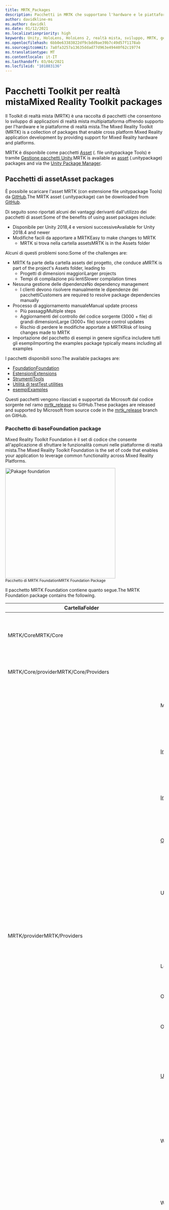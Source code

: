 ```yaml
---
title: MRTK_Packages
description: Pacchetti in MRTK che supportano l'hardware e le piattaforme a realtà mista.
author: davidkline-ms
ms.author: davidkl
ms.date: 01/12/2021
ms.localizationpriority: high
keywords: Unity, HoloLens, HoloLens 2, realtà mista, sviluppo, MRTK, gestione pacchetti Unity,
ms.openlocfilehash: 6bb0e63383822df9cbdd9ae39b7c49d57f1178ab
ms.sourcegitcommit: 7a8fa3257a13635ddad77d963e49440f62c19774
ms.translationtype: MT
ms.contentlocale: it-IT
ms.lasthandoff: 03/04/2021
ms.locfileid: "101883136"
---
```

# <a name="mixed-reality-toolkit-packages"></a><span data-ttu-id="58b2a-104">Pacchetti Toolkit per realtà mista</span><span class="sxs-lookup"><span data-stu-id="58b2a-104">Mixed Reality Toolkit packages</span></span>

<span data-ttu-id="58b2a-105">Il Toolkit di realtà mista (MRTK) è una raccolta di pacchetti che consentono lo sviluppo di applicazioni di realtà mista multipiattaforma offrendo supporto per l'hardware e le piattaforme di realtà mista.</span><span class="sxs-lookup"><span data-stu-id="58b2a-105">The Mixed Reality Toolkit (MRTK) is a collection of packages that enable cross platform Mixed Reality application development by providing support for Mixed Reality hardware and platforms.</span></span>

<span data-ttu-id="58b2a-106">MRTK è disponibile come pacchetti [Asset](#asset-packages) (. file unitypackage Tools) e tramite [Gestione pacchetti Unity](#unity-package-manager).</span><span class="sxs-lookup"><span data-stu-id="58b2a-106">MRTK is available as [asset](#asset-packages) (.unitypackage) packages and via the [Unity Package Manager](#unity-package-manager).</span></span>

## <a name="asset-packages"></a><span data-ttu-id="58b2a-107">Pacchetti di asset</span><span class="sxs-lookup"><span data-stu-id="58b2a-107">Asset packages</span></span>

<span data-ttu-id="58b2a-108">È possibile scaricare l'asset MRTK (con estensione file unitypackage Tools) da [GitHub](https://github.com/microsoft/MixedRealityToolkit-Unity/releases).</span><span class="sxs-lookup"><span data-stu-id="58b2a-108">The MRTK asset (.unitypackage) can be downloaded from [GitHub](https://github.com/microsoft/MixedRealityToolkit-Unity/releases).</span></span>

<span data-ttu-id="58b2a-109">Di seguito sono riportati alcuni dei vantaggi derivanti dall'utilizzo dei pacchetti di asset:</span><span class="sxs-lookup"><span data-stu-id="58b2a-109">Some of the benefits of using asset packages include:</span></span>

- <span data-ttu-id="58b2a-110">Disponibile per Unity 2018,4 e versioni successive</span><span class="sxs-lookup"><span data-stu-id="58b2a-110">Available for Unity 2018.4 and newer</span></span>
- <span data-ttu-id="58b2a-111">Modifiche facili da apportare a MRTK</span><span class="sxs-lookup"><span data-stu-id="58b2a-111">Easy to make changes to MRTK</span></span>
  - <span data-ttu-id="58b2a-112">MRTK si trova nella cartella assets</span><span class="sxs-lookup"><span data-stu-id="58b2a-112">MRTK is in the Assets folder</span></span>

<span data-ttu-id="58b2a-113">Alcuni di questi problemi sono:</span><span class="sxs-lookup"><span data-stu-id="58b2a-113">Some of the challenges are:</span></span>

- <span data-ttu-id="58b2a-114">MRTK fa parte della cartella assets del progetto, che conduce a</span><span class="sxs-lookup"><span data-stu-id="58b2a-114">MRTK is part of the project's Assets folder, leading to</span></span>
  - <span data-ttu-id="58b2a-115">Progetti di dimensioni maggiori</span><span class="sxs-lookup"><span data-stu-id="58b2a-115">Larger projects</span></span>
  - <span data-ttu-id="58b2a-116">Tempi di compilazione più lenti</span><span class="sxs-lookup"><span data-stu-id="58b2a-116">Slower compilation times</span></span>
- <span data-ttu-id="58b2a-117">Nessuna gestione delle dipendenze</span><span class="sxs-lookup"><span data-stu-id="58b2a-117">No dependency management</span></span>
  - <span data-ttu-id="58b2a-118">I clienti devono risolvere manualmente le dipendenze dei pacchetti</span><span class="sxs-lookup"><span data-stu-id="58b2a-118">Customers are required to resolve package dependencies manually</span></span>
- <span data-ttu-id="58b2a-119">Processo di aggiornamento manuale</span><span class="sxs-lookup"><span data-stu-id="58b2a-119">Manual update process</span></span>
  - <span data-ttu-id="58b2a-120">Più passaggi</span><span class="sxs-lookup"><span data-stu-id="58b2a-120">Multiple steps</span></span>
  - <span data-ttu-id="58b2a-121">Aggiornamenti del controllo del codice sorgente (3000 + file) di grandi dimensioni</span><span class="sxs-lookup"><span data-stu-id="58b2a-121">Large (3000+ file) source control updates</span></span>
  - <span data-ttu-id="58b2a-122">Rischio di perdere le modifiche apportate a MRTK</span><span class="sxs-lookup"><span data-stu-id="58b2a-122">Risk of losing changes made to MRTK</span></span>
- <span data-ttu-id="58b2a-123">Importazione del pacchetto di esempi in genere significa includere tutti gli esempi</span><span class="sxs-lookup"><span data-stu-id="58b2a-123">Importing the examples package typically means including all examples</span></span>

<span data-ttu-id="58b2a-124">I pacchetti disponibili sono:</span><span class="sxs-lookup"><span data-stu-id="58b2a-124">The available packages are:</span></span>

- [<span data-ttu-id="58b2a-125">Foundation</span><span class="sxs-lookup"><span data-stu-id="58b2a-125">Foundation</span></span>](#foundation-package)
- [<span data-ttu-id="58b2a-126">Estensioni</span><span class="sxs-lookup"><span data-stu-id="58b2a-126">Extensions</span></span>](#extensions-package)
- [<span data-ttu-id="58b2a-127">Strumenti</span><span class="sxs-lookup"><span data-stu-id="58b2a-127">Tools</span></span>](#tools-package)
- [<span data-ttu-id="58b2a-128">Utilità di test</span><span class="sxs-lookup"><span data-stu-id="58b2a-128">Test utilities</span></span>](#test-utilities-package)
- [<span data-ttu-id="58b2a-129">esempi</span><span class="sxs-lookup"><span data-stu-id="58b2a-129">Examples</span></span>](#examples-package)

<span data-ttu-id="58b2a-130">Questi pacchetti vengono rilasciati e supportati da Microsoft dal codice sorgente nel ramo [mrtk_release](https://github.com/Microsoft/MixedRealityToolkit-Unity/tree/mrtk_release) su GitHub.</span><span class="sxs-lookup"><span data-stu-id="58b2a-130">These packages are released and supported by Microsoft from source code in the [mrtk_release](https://github.com/Microsoft/MixedRealityToolkit-Unity/tree/mrtk_release) branch on GitHub.</span></span>

### <a name="foundation-package"></a><span data-ttu-id="58b2a-131">Pacchetto di base</span><span class="sxs-lookup"><span data-stu-id="58b2a-131">Foundation package</span></span>

<span data-ttu-id="58b2a-132">Mixed Reality Toolkit Foundation è il set di codice che consente all'applicazione di sfruttare le funzionalità comuni nelle piattaforme di realtà mista.</span><span class="sxs-lookup"><span data-stu-id="58b2a-132">The Mixed Reality Toolkit Foundation is the set of code that enables your application to leverage common functionality across Mixed Reality Platforms.</span></span>

<img src="../features/images/input/MRTK_Package_Foundation.png" width="350px" alt="Pakage foundation" style="display:block;">  
<span data-ttu-id="58b2a-133"><sup>Pacchetto di MRTK Foundation</sup></span><span class="sxs-lookup"><span data-stu-id="58b2a-133"><sup>MRTK Foundation Package</sup></span></span>

<span data-ttu-id="58b2a-134">Il pacchetto MRTK Foundation contiene quanto segue.</span><span class="sxs-lookup"><span data-stu-id="58b2a-134">The MRTK Foundation package contains the following.</span></span>

| <span data-ttu-id="58b2a-135">Cartella</span><span class="sxs-lookup"><span data-stu-id="58b2a-135">Folder</span></span> | <span data-ttu-id="58b2a-136">Componente</span><span class="sxs-lookup"><span data-stu-id="58b2a-136">Component</span></span> | <span data-ttu-id="58b2a-137">Descrizione</span><span class="sxs-lookup"><span data-stu-id="58b2a-137">Description</span></span> |
| --- | --- | --- |
| <span data-ttu-id="58b2a-138">MRTK/Core</span><span class="sxs-lookup"><span data-stu-id="58b2a-138">MRTK/Core</span></span> | | <span data-ttu-id="58b2a-139">Interfacce e definizioni di tipi, classi base e shader standard.</span><span class="sxs-lookup"><span data-stu-id="58b2a-139">Interface and type definitions, base classes, standard shader.</span></span> |
| <span data-ttu-id="58b2a-140">MRTK/Core/provider</span><span class="sxs-lookup"><span data-stu-id="58b2a-140">MRTK/Core/Providers</span></span> | | <span data-ttu-id="58b2a-141">Provider di dati indipendenti dalla piattaforma</span><span class="sxs-lookup"><span data-stu-id="58b2a-141">Platform agnostic data providers</span></span> |
| | <span data-ttu-id="58b2a-142">Mani</span><span class="sxs-lookup"><span data-stu-id="58b2a-142">Hands</span></span> | <span data-ttu-id="58b2a-143">Supporto della classe di base e servizi per il rilevamento manuale.</span><span class="sxs-lookup"><span data-stu-id="58b2a-143">Base class support and services for hand tracking.</span></span> |
| | [<span data-ttu-id="58b2a-144">InputAnimation</span><span class="sxs-lookup"><span data-stu-id="58b2a-144">InputAnimation</span></span>](../features/input-simulation/input-animation-recording.md) | <span data-ttu-id="58b2a-145">Supporto per la registrazione dei dati di rilevamento della mano e del movimento Head.</span><span class="sxs-lookup"><span data-stu-id="58b2a-145">Support for recording head movement and hand tracking data.</span></span> |
| | [<span data-ttu-id="58b2a-146">InputSimulation</span><span class="sxs-lookup"><span data-stu-id="58b2a-146">InputSimulation</span></span>](../features/input-simulation/input-simulation-service.md) | <span data-ttu-id="58b2a-147">Supporto per la simulazione in-editor di input mano e occhio.</span><span class="sxs-lookup"><span data-stu-id="58b2a-147">Support for in-editor simulation of hand and eye input.</span></span> |
| | [<span data-ttu-id="58b2a-148">ObjectMeshObserver</span><span class="sxs-lookup"><span data-stu-id="58b2a-148">ObjectMeshObserver</span></span>](../features/spatial-awareness/spatial-object-mesh-observer.md) | <span data-ttu-id="58b2a-149">Osservatore di consapevolezza spaziale che usa un modello 3D come dati.</span><span class="sxs-lookup"><span data-stu-id="58b2a-149">Spatial awareness observer using a 3D model as the data.</span></span> |
| | <span data-ttu-id="58b2a-150">UnityInput</span><span class="sxs-lookup"><span data-stu-id="58b2a-150">UnityInput</span></span> | <span data-ttu-id="58b2a-151">Dispositivi di input comuni (joystick, mouse e così via) implementati tramite l'API di input di Unity.</span><span class="sxs-lookup"><span data-stu-id="58b2a-151">Common input devices (joystick, mouse, etc.) implemented via Unity's input API.</span></span> |
| <span data-ttu-id="58b2a-152">MRTK/provider</span><span class="sxs-lookup"><span data-stu-id="58b2a-152">MRTK/Providers</span></span> | | <span data-ttu-id="58b2a-153">Provider di dati specifici della piattaforma</span><span class="sxs-lookup"><span data-stu-id="58b2a-153">Platform specific data providers</span></span> |
| | <span data-ttu-id="58b2a-154">LeapMotion</span><span class="sxs-lookup"><span data-stu-id="58b2a-154">LeapMotion</span></span> | <span data-ttu-id="58b2a-155">Supporto per UltraLeap Leap Motion controller.</span><span class="sxs-lookup"><span data-stu-id="58b2a-155">Support for the UltraLeap Leap Motion controller.</span></span> |
| | <span data-ttu-id="58b2a-156">OpenVR</span><span class="sxs-lookup"><span data-stu-id="58b2a-156">OpenVR</span></span> | <span data-ttu-id="58b2a-157">Supporto per i dispositivi OpenVR.</span><span class="sxs-lookup"><span data-stu-id="58b2a-157">Support for OpenVR devices.</span></span> |
| | <span data-ttu-id="58b2a-158">Oculus</span><span class="sxs-lookup"><span data-stu-id="58b2a-158">Oculus</span></span> | <span data-ttu-id="58b2a-159">Supporto per dispositivi Oculus, ad esempio la ricerca.</span><span class="sxs-lookup"><span data-stu-id="58b2a-159">Support for Oculus devices, such as the Quest.</span></span> |
| | [<span data-ttu-id="58b2a-160">Unity</span><span class="sxs-lookup"><span data-stu-id="58b2a-160">UnityAR</span></span>](../features/camera-system/unity-ar-camera-settings.md) | <span data-ttu-id="58b2a-161">Sperimentale Provider di impostazioni della fotocamera che consente l'uso di MRTK con i dispositivi mobili AR.</span><span class="sxs-lookup"><span data-stu-id="58b2a-161">(Experimental) Camera settings provider enabling MRTK use with mobile AR devices.</span></span> |
| | <span data-ttu-id="58b2a-162">WindowsMixedReality</span><span class="sxs-lookup"><span data-stu-id="58b2a-162">WindowsMixedReality</span></span> | <span data-ttu-id="58b2a-163">Supporto per i dispositivi di realtà mista di Windows, tra cui Microsoft HoloLens e gli auricolari immersivi.</span><span class="sxs-lookup"><span data-stu-id="58b2a-163">Support for Windows Mixed Reality devices, including Microsoft HoloLens and immersive headsets.</span></span> |
| | <span data-ttu-id="58b2a-164">Windows</span><span class="sxs-lookup"><span data-stu-id="58b2a-164">Windows</span></span> | <span data-ttu-id="58b2a-165">Supporto per le API specifiche di Microsoft Windows, ad esempio la voce e la dettatura.</span><span class="sxs-lookup"><span data-stu-id="58b2a-165">Support for Microsoft Windows specific APIs, for example speech and dictation.</span></span> |
| | <span data-ttu-id="58b2a-166">SDK XR</span><span class="sxs-lookup"><span data-stu-id="58b2a-166">XR SDK</span></span> | <span data-ttu-id="58b2a-167">Sperimentale Supporto per [il nuovo Framework XR di Unity](https://blogs.unity3d.com/2020/01/24/unity-xr-platform-updates/) in unity 2019,3 e versioni successive.</span><span class="sxs-lookup"><span data-stu-id="58b2a-167">(Experimental) Support for [Unity's new XR framework](https://blogs.unity3d.com/2020/01/24/unity-xr-platform-updates/) in Unity 2019.3 and newer.</span></span> |
| <span data-ttu-id="58b2a-168">MRTK/SDK</span><span class="sxs-lookup"><span data-stu-id="58b2a-168">MRTK/SDK</span></span> | | |
| | <span data-ttu-id="58b2a-169">Sperimentale</span><span class="sxs-lookup"><span data-stu-id="58b2a-169">Experimental</span></span> | <span data-ttu-id="58b2a-170">Funzionalità sperimentali, tra cui shader, controlli dell'interfaccia utente e singoli gestori di sistema.</span><span class="sxs-lookup"><span data-stu-id="58b2a-170">Experimental features, including shaders, user interface controls and individual system managers.</span></span> |
| | <span data-ttu-id="58b2a-171">Funzionalità</span><span class="sxs-lookup"><span data-stu-id="58b2a-171">Features</span></span> | <span data-ttu-id="58b2a-172">Funzionalità basata sul pacchetto di base.</span><span class="sxs-lookup"><span data-stu-id="58b2a-172">Functionality that builds upon the Foundation package.</span></span> |
| | <span data-ttu-id="58b2a-173">Profiles</span><span class="sxs-lookup"><span data-stu-id="58b2a-173">Profiles</span></span> | <span data-ttu-id="58b2a-174">Profili predefiniti per i sistemi e i servizi Microsoft Mixed Reality Toolkit.</span><span class="sxs-lookup"><span data-stu-id="58b2a-174">Default profiles for the Microsoft Mixed Reality Toolkit systems and services.</span></span> |
| | <span data-ttu-id="58b2a-175">StandardAssets</span><span class="sxs-lookup"><span data-stu-id="58b2a-175">StandardAssets</span></span> | <span data-ttu-id="58b2a-176">Asset comuni; modelli, trame, materiali e così via</span><span class="sxs-lookup"><span data-stu-id="58b2a-176">Common assets; models, textures, materials, etc.</span></span> |
| <span data-ttu-id="58b2a-177">MRTK/SceneSystemResources</span><span class="sxs-lookup"><span data-stu-id="58b2a-177">MRTK/SceneSystemResources</span></span> | | <span data-ttu-id="58b2a-178">Asset e risorse usati dal sistema di scena</span><span class="sxs-lookup"><span data-stu-id="58b2a-178">Assets and resources used by the Scene System</span></span> |
| <span data-ttu-id="58b2a-179">MRTK/servizi</span><span class="sxs-lookup"><span data-stu-id="58b2a-179">MRTK/Services</span></span> | | |
| | [<span data-ttu-id="58b2a-180">BoundarySystem</span><span class="sxs-lookup"><span data-stu-id="58b2a-180">BoundarySystem</span></span>](../features/boundary/boundary-system-getting-started.md) | <span data-ttu-id="58b2a-181">Sistema che implementa il supporto per i confini VR.</span><span class="sxs-lookup"><span data-stu-id="58b2a-181">System implementing VR boundary support.</span></span> |
| | [<span data-ttu-id="58b2a-182">CameraSystem</span><span class="sxs-lookup"><span data-stu-id="58b2a-182">CameraSystem</span></span>](../features/camera-system/camera-system-overview.md) | <span data-ttu-id="58b2a-183">Sistema che implementa la configurazione della fotocamera e la gestione.</span><span class="sxs-lookup"><span data-stu-id="58b2a-183">System implementing camera configuration and management.</span></span> |
| | [<span data-ttu-id="58b2a-184">DiagnosticsSystem</span><span class="sxs-lookup"><span data-stu-id="58b2a-184">DiagnosticsSystem</span></span>](../features/diagnostics/diagnostics-system-getting-started.md) | <span data-ttu-id="58b2a-185">Implementazione del sistema in Application Diagnostics, ad esempio un Profiler Visual.</span><span class="sxs-lookup"><span data-stu-id="58b2a-185">System implementing in application diagnostics, for example a visual profiler.</span></span> |
| | [<span data-ttu-id="58b2a-186">InputSystem</span><span class="sxs-lookup"><span data-stu-id="58b2a-186">InputSystem</span></span>](../features/input/overview.md) | <span data-ttu-id="58b2a-187">Sistema che fornisce supporto per l'accesso e la gestione dell'input dell'utente.</span><span class="sxs-lookup"><span data-stu-id="58b2a-187">System providing support for accessing and handling user input.</span></span> |
| | [<span data-ttu-id="58b2a-188">SceneSystem</span><span class="sxs-lookup"><span data-stu-id="58b2a-188">SceneSystem</span></span>](../features/scene-system/scene-system-getting-started.md) | <span data-ttu-id="58b2a-189">Sistema che fornisce supporto per le applicazioni multiscena.</span><span class="sxs-lookup"><span data-stu-id="58b2a-189">System providing multi-scene application support.</span></span> |
| | [<span data-ttu-id="58b2a-190">SpatialAwarenessSystem</span><span class="sxs-lookup"><span data-stu-id="58b2a-190">SpatialAwarenessSystem</span></span>](../features/spatial-awareness/spatial-awareness-getting-started.md) | <span data-ttu-id="58b2a-191">Sistema che fornisce supporto per la consapevolezza dell'ambiente dell'utente.</span><span class="sxs-lookup"><span data-stu-id="58b2a-191">System providing support for awareness of the user's environment.</span></span> |
| | [<span data-ttu-id="58b2a-192">TeleportSystem</span><span class="sxs-lookup"><span data-stu-id="58b2a-192">TeleportSystem</span></span>](../features/teleport-system/teleport-system.md) | <span data-ttu-id="58b2a-193">Sistema che fornisce il supporto per il Teleporting (spostandosi sull'esperienza nei salti).</span><span class="sxs-lookup"><span data-stu-id="58b2a-193">System providing support for teleporting (moving about the experience in jumps).</span></span> |
| <span data-ttu-id="58b2a-194">MRTK/StandardAssets</span><span class="sxs-lookup"><span data-stu-id="58b2a-194">MRTK/StandardAssets</span></span> | | <span data-ttu-id="58b2a-195">Shader standard MRTK, materiali di base e altre risorse standard per esperienze di realtà miste</span><span class="sxs-lookup"><span data-stu-id="58b2a-195">MRTK Standard shader, basic materials and other standard assets for mixed reality experiences</span></span> |

### <a name="extensions-package"></a><span data-ttu-id="58b2a-196">Pacchetto di estensioni</span><span class="sxs-lookup"><span data-stu-id="58b2a-196">Extensions package</span></span>

<span data-ttu-id="58b2a-197">Il pacchetto facoltativo Microsoft. MixedRealityToolkit. Unity. Extensions include servizi aggiuntivi che estendono le funzionalità di Microsoft Mixed Reality Toolkit.</span><span class="sxs-lookup"><span data-stu-id="58b2a-197">The optional Microsoft.MixedRealityToolkit.Unity.Extensions package includes additional services that extend the functionality of the Microsoft Mixed Reality Toolkit.</span></span>

> [!NOTE]
> <span data-ttu-id="58b2a-198">Il pacchetto Extensions richiede Microsoft. MixedRealityToolkit. Unity. Foundation.</span><span class="sxs-lookup"><span data-stu-id="58b2a-198">The extensions package requires Microsoft.MixedRealityToolkit.Unity.Foundation.</span></span>

| <span data-ttu-id="58b2a-199">Cartella</span><span class="sxs-lookup"><span data-stu-id="58b2a-199">Folder</span></span> | <span data-ttu-id="58b2a-200">Componente</span><span class="sxs-lookup"><span data-stu-id="58b2a-200">Component</span></span> | <span data-ttu-id="58b2a-201">Descrizione</span><span class="sxs-lookup"><span data-stu-id="58b2a-201">Description</span></span> |
| --- | --- | --- |
| <span data-ttu-id="58b2a-202">MRTK/estensioni</span><span class="sxs-lookup"><span data-stu-id="58b2a-202">MRTK/Extensions</span></span> | |
| | [<span data-ttu-id="58b2a-203">HandPhysicsService</span><span class="sxs-lookup"><span data-stu-id="58b2a-203">HandPhysicsService</span></span>](../features/extensions/hand-physics-service.md) | <span data-ttu-id="58b2a-204">Servizio che aggiunge il supporto per la fisica a mani articolate.</span><span class="sxs-lookup"><span data-stu-id="58b2a-204">Service that adds physics support to articulated hands.</span></span> |
| | <span data-ttu-id="58b2a-205">LostTrackingService</span><span class="sxs-lookup"><span data-stu-id="58b2a-205">LostTrackingService</span></span> | <span data-ttu-id="58b2a-206">Servizio che semplifica la gestione delle perdite di rilevamento nei dispositivi Microsoft HoloLens.</span><span class="sxs-lookup"><span data-stu-id="58b2a-206">Service that simplifies handling of tracking loss on Microsoft HoloLens devices.</span></span> |
| | [<span data-ttu-id="58b2a-207">SceneTransitionService</span><span class="sxs-lookup"><span data-stu-id="58b2a-207">SceneTransitionService</span></span>](../features/extensions/scene-transition-service.md) | <span data-ttu-id="58b2a-208">Servizio che semplifica l'aggiunta di transizioni di scene uniformi.</span><span class="sxs-lookup"><span data-stu-id="58b2a-208">Service that simplifies adding smooth scene transitions.</span></span> |

### <a name="tools-package"></a><span data-ttu-id="58b2a-209">Pacchetto strumenti</span><span class="sxs-lookup"><span data-stu-id="58b2a-209">Tools package</span></span>

<span data-ttu-id="58b2a-210">Il pacchetto facoltativo Microsoft. MixedRealityToolkit. Unity. Tools include strumenti utili che migliorano l'esperienza di sviluppo di realtà mista usando Microsoft Mixed Reality Toolkit.</span><span class="sxs-lookup"><span data-stu-id="58b2a-210">The optional Microsoft.MixedRealityToolkit.Unity.Tools package includes helpful tools that enhance the mixed reality development experience using the Microsoft Mixed Reality Toolkit.</span></span>
<span data-ttu-id="58b2a-211">Questi strumenti si trovano nel menu **utilità di reality Toolkit > Utilities** nell'editor di Unity.</span><span class="sxs-lookup"><span data-stu-id="58b2a-211">These tools are located in the **Mixed Reality Toolkit > Utilities** menu in the Unity Editor.</span></span>

> [!NOTE]
> <span data-ttu-id="58b2a-212">Il pacchetto di strumenti richiede Microsoft. MixedRealityToolkit. Unity. Foundation.</span><span class="sxs-lookup"><span data-stu-id="58b2a-212">The tools package requires Microsoft.MixedRealityToolkit.Unity.Foundation.</span></span>

| <span data-ttu-id="58b2a-213">Cartella</span><span class="sxs-lookup"><span data-stu-id="58b2a-213">Folder</span></span> | <span data-ttu-id="58b2a-214">Componente</span><span class="sxs-lookup"><span data-stu-id="58b2a-214">Component</span></span> | <span data-ttu-id="58b2a-215">Descrizione</span><span class="sxs-lookup"><span data-stu-id="58b2a-215">Description</span></span> |
| --- | --- | --- |
| <span data-ttu-id="58b2a-216">MRTK/strumenti</span><span class="sxs-lookup"><span data-stu-id="58b2a-216">MRTK/Tools</span></span> | |
| | <span data-ttu-id="58b2a-217">BuildWindow</span><span class="sxs-lookup"><span data-stu-id="58b2a-217">BuildWindow</span></span> | <span data-ttu-id="58b2a-218">Strumento che consente di semplificare il processo di compilazione e distribuzione di applicazioni UWP.</span><span class="sxs-lookup"><span data-stu-id="58b2a-218">Tool that helps simplify the process of building and deploying UWP applications.</span></span> |
| | [<span data-ttu-id="58b2a-219">DependencyWindow</span><span class="sxs-lookup"><span data-stu-id="58b2a-219">DependencyWindow</span></span>](../features/tools/dependency-window.md) | <span data-ttu-id="58b2a-220">Strumento che consente di creare un grafico delle dipendenze di asset in un progetto.</span><span class="sxs-lookup"><span data-stu-id="58b2a-220">Tool that creates a dependency graph of assets in a project.</span></span> |
| | [<span data-ttu-id="58b2a-221">ExtensionServiceCreator</span><span class="sxs-lookup"><span data-stu-id="58b2a-221">ExtensionServiceCreator</span></span>](../features/tools/extension-service-creation-wizard.md) | <span data-ttu-id="58b2a-222">Procedura guidata per semplificare la creazione di servizi di estensione.</span><span class="sxs-lookup"><span data-stu-id="58b2a-222">Wizard to assist in creating extension services.</span></span> |
| | [<span data-ttu-id="58b2a-223">MigrationWindow</span><span class="sxs-lookup"><span data-stu-id="58b2a-223">MigrationWindow</span></span>](../features/tools/migration-window.md) | <span data-ttu-id="58b2a-224">Strumento che facilita l'aggiornamento del codice che usa componenti MRTK deprecati.</span><span class="sxs-lookup"><span data-stu-id="58b2a-224">Tool that assists in updating code that uses deprecated MRTK components.</span></span>  |
| | [<span data-ttu-id="58b2a-225">OptimizeWindow</span><span class="sxs-lookup"><span data-stu-id="58b2a-225">OptimizeWindow</span></span>](../features/tools/optimize-window.md) | <span data-ttu-id="58b2a-226">Utilità che consente di automatizzare la configurazione di un progetto di realtà mista per ottenere prestazioni ottimali in Unity.</span><span class="sxs-lookup"><span data-stu-id="58b2a-226">Utility to help automate configuring a mixed reality project for the best performance in Unity.</span></span> |
| | <span data-ttu-id="58b2a-227">ReserializeAssetsUtility</span><span class="sxs-lookup"><span data-stu-id="58b2a-227">ReserializeAssetsUtility</span></span> | <span data-ttu-id="58b2a-228">Fornisce supporto per la riserializzazione di file Unity specifici.</span><span class="sxs-lookup"><span data-stu-id="58b2a-228">Provides support for reserializing specific Unity files.</span></span> |
| | [<span data-ttu-id="58b2a-229">RuntimeTools/strumenti/ControllerMappingTool</span><span class="sxs-lookup"><span data-stu-id="58b2a-229">RuntimeTools/Tools/ControllerMappingTool</span></span>](../features/tools/controller-mapping-tool.md) | <span data-ttu-id="58b2a-230">Utilità che consente agli sviluppatori di determinare rapidamente i mapping di Unity per i controller hardware.</span><span class="sxs-lookup"><span data-stu-id="58b2a-230">Utility enabling developers to quickly determine Unity mappings for hardware controllers.</span></span> |
| | <span data-ttu-id="58b2a-231">ScreenshotUtility</span><span class="sxs-lookup"><span data-stu-id="58b2a-231">ScreenshotUtility</span></span> | <span data-ttu-id="58b2a-232">Abilita l'acquisizione delle immagini dell'applicazione nell'editor di Unity.</span><span class="sxs-lookup"><span data-stu-id="58b2a-232">Enables capturing application images in the Unity editor.</span></span> |
| | <span data-ttu-id="58b2a-233">TextureCombinerWindow</span><span class="sxs-lookup"><span data-stu-id="58b2a-233">TextureCombinerWindow</span></span> | <span data-ttu-id="58b2a-234">Utilità per combinare trame grafiche.</span><span class="sxs-lookup"><span data-stu-id="58b2a-234">Utility to combine graphics textures.</span></span> |
| | [<span data-ttu-id="58b2a-235">Casella degli strumenti</span><span class="sxs-lookup"><span data-stu-id="58b2a-235">Toolbox</span></span>](../features/ux-building-blocks/toolbox.md) | <span data-ttu-id="58b2a-236">Interfaccia utente che semplifica l'individuazione e l'utilizzo dei componenti UX MRTK.</span><span class="sxs-lookup"><span data-stu-id="58b2a-236">UI that makes it easy to discover and use MRTK UX components.</span></span> |

### <a name="test-utilities-package"></a><span data-ttu-id="58b2a-237">Pacchetto di utilità di test</span><span class="sxs-lookup"><span data-stu-id="58b2a-237">Test utilities package</span></span>

<span data-ttu-id="58b2a-238">Il pacchetto Microsoft. MixedRealityToolkit. TestUtilities facoltativo è una raccolta di script helper che consentono agli sviluppatori di [creare facilmente test in modalità di riproduzione](../contributing/unit-tests.md#play-mode-tests).</span><span class="sxs-lookup"><span data-stu-id="58b2a-238">The optional Microsoft.MixedRealityToolkit.TestUtilities package is a collection of helper scripts that enable developers to easily [create play mode tests](../contributing/unit-tests.md#play-mode-tests).</span></span> <span data-ttu-id="58b2a-239">Queste utilità sono particolarmente utili per gli sviluppatori che creano componenti MRTK.</span><span class="sxs-lookup"><span data-stu-id="58b2a-239">These utilities are especially useful for developers creating MRTK components.</span></span>

| <span data-ttu-id="58b2a-240">Cartella</span><span class="sxs-lookup"><span data-stu-id="58b2a-240">Folder</span></span> | <span data-ttu-id="58b2a-241">Componente</span><span class="sxs-lookup"><span data-stu-id="58b2a-241">Component</span></span> | <span data-ttu-id="58b2a-242">Descrizione</span><span class="sxs-lookup"><span data-stu-id="58b2a-242">Description</span></span> |
| --- | --- | --- |
| <span data-ttu-id="58b2a-243">MRTK/test</span><span class="sxs-lookup"><span data-stu-id="58b2a-243">MRTK/Tests</span></span> | |
| | <span data-ttu-id="58b2a-244">TestUtilities</span><span class="sxs-lookup"><span data-stu-id="58b2a-244">TestUtilities</span></span> | <span data-ttu-id="58b2a-245">Metodi per semplificare la creazione di test in modalità di riproduzione, incluse le utilità di simulazione manuale.</span><span class="sxs-lookup"><span data-stu-id="58b2a-245">Methods to simplify creation of play mode tests, including hand simulation utilities.</span></span> |

### <a name="examples-package"></a><span data-ttu-id="58b2a-246">Pacchetto di esempi</span><span class="sxs-lookup"><span data-stu-id="58b2a-246">Examples package</span></span>

<span data-ttu-id="58b2a-247">Il pacchetto degli esempi contiene demo, script di esempio e scene di esempio che esercitano le funzionalità del pacchetto di base.</span><span class="sxs-lookup"><span data-stu-id="58b2a-247">The examples package contains demos, sample scripts, and sample scenes that exercise functionality in the foundation package.</span></span> <span data-ttu-id="58b2a-248">Questo pacchetto contiene la [scena HandInteractionExample](../features/example-scenes/hand-interaction-examples.md) (illustrata di seguito) che contiene oggetti di esempio che rispondono a diversi tipi di input della mano (articolati e non articolati).</span><span class="sxs-lookup"><span data-stu-id="58b2a-248">This package contains the [HandInteractionExample scene](../features/example-scenes/hand-interaction-examples.md) (pictured below) which contains sample objects that respond to various types of hand input (articulated and non-articulated).</span></span>

![Scena HandInteractionExample](../features/images/MRTK_Examples.png)

<span data-ttu-id="58b2a-250">Questo pacchetto contiene anche le demo di rilevamento degli occhi, [documentate qui](../features/example-scenes/eye-tracking-examples-overview.md)</span><span class="sxs-lookup"><span data-stu-id="58b2a-250">This package also contains eye tracking demos, which are [documented here](../features/example-scenes/eye-tracking-examples-overview.md)</span></span>

<span data-ttu-id="58b2a-251">Più in generale, tutte le nuove funzionalità di MRTK devono contenere un esempio corrispondente nel pacchetto degli esempi, approssimativamente seguendo la stessa struttura di cartelle e la stessa posizione.</span><span class="sxs-lookup"><span data-stu-id="58b2a-251">More generally, any new feature in the MRTK should contain a corresponding example in the examples package, roughly following the same folder structure and location.</span></span>

> [!NOTE]
> <span data-ttu-id="58b2a-252">Il pacchetto degli esempi richiede Microsoft. MixedRealityToolkit. Unity. Foundation.</span><span class="sxs-lookup"><span data-stu-id="58b2a-252">The examples package requires Microsoft.MixedRealityToolkit.Unity.Foundation.</span></span>

| <span data-ttu-id="58b2a-253">Cartella</span><span class="sxs-lookup"><span data-stu-id="58b2a-253">Folder</span></span> | <span data-ttu-id="58b2a-254">Componente</span><span class="sxs-lookup"><span data-stu-id="58b2a-254">Component</span></span> | <span data-ttu-id="58b2a-255">Descrizione</span><span class="sxs-lookup"><span data-stu-id="58b2a-255">Description</span></span> |
| --- | --- | --- |
| <span data-ttu-id="58b2a-256">MRTK/esempi</span><span class="sxs-lookup"><span data-stu-id="58b2a-256">MRTK/Examples</span></span> | | |
| | <span data-ttu-id="58b2a-257">Demo</span><span class="sxs-lookup"><span data-stu-id="58b2a-257">Demos</span></span> | <span data-ttu-id="58b2a-258">Scene semplici che illustrano una o due funzionalità correlate.</span><span class="sxs-lookup"><span data-stu-id="58b2a-258">Simple scenes illustrating one or two related features.</span></span> |
| | <span data-ttu-id="58b2a-259">Sperimentale</span><span class="sxs-lookup"><span data-stu-id="58b2a-259">Experimental</span></span> | <span data-ttu-id="58b2a-260">Scene demo che illustrano le funzionalità sperimentali.</span><span class="sxs-lookup"><span data-stu-id="58b2a-260">Demo scenes illustrating experimental features.</span></span> |
| | <span data-ttu-id="58b2a-261">StandardAssets</span><span class="sxs-lookup"><span data-stu-id="58b2a-261">StandardAssets</span></span> | <span data-ttu-id="58b2a-262">Risorse comuni condivise da più scene demo.</span><span class="sxs-lookup"><span data-stu-id="58b2a-262">Common assets shared by multiple demo scenes.</span></span> |

## <a name="unity-package-manager"></a><span data-ttu-id="58b2a-263">Gestione pacchetti Unity</span><span class="sxs-lookup"><span data-stu-id="58b2a-263">Unity Package Manager</span></span>

<span data-ttu-id="58b2a-264">Per le esperienze create usando Unity 2019,4 e versioni successive, MRTK è disponibile tramite [Gestione pacchetti Unity](https://docs.unity3d.com/Manual/Packages.html).</span><span class="sxs-lookup"><span data-stu-id="58b2a-264">For experiences being created using Unity 2019.4 and newer, the MRTK is available via the [Unity Package Manager](https://docs.unity3d.com/Manual/Packages.html).</span></span>

<span data-ttu-id="58b2a-265">Di seguito sono riportati alcuni dei vantaggi derivanti dall'utilizzo dei pacchetti di asset:</span><span class="sxs-lookup"><span data-stu-id="58b2a-265">Some of the benefits of using asset packages include:</span></span>

- <span data-ttu-id="58b2a-266">Progetti più piccoli</span><span class="sxs-lookup"><span data-stu-id="58b2a-266">Smaller projects</span></span>
  - <span data-ttu-id="58b2a-267">Soluzioni di Visual Studio più pulite</span><span class="sxs-lookup"><span data-stu-id="58b2a-267">Cleaner Visual Studio solutions</span></span>
  - <span data-ttu-id="58b2a-268">Un numero inferiore di file da archiviare (MRTK è un riferimento semplice nel `Packages/manifest.json` file)</span><span class="sxs-lookup"><span data-stu-id="58b2a-268">Fewer files to check in (MRTK is a simple reference in the `Packages/manifest.json` file)</span></span>
- <span data-ttu-id="58b2a-269">Compilazione più veloce</span><span class="sxs-lookup"><span data-stu-id="58b2a-269">Faster compilation</span></span>
  - <span data-ttu-id="58b2a-270">Unity non è necessario ricompilare MRTK durante la compilazione</span><span class="sxs-lookup"><span data-stu-id="58b2a-270">Unity does not need to recompile MRTK during building</span></span>
- <span data-ttu-id="58b2a-271">Risoluzione delle dipendenze</span><span class="sxs-lookup"><span data-stu-id="58b2a-271">Dependency resolution</span></span>
  - <span data-ttu-id="58b2a-272">I pacchetti MRTK richiesti vengono installati automaticamente quando si specificano i pacchetti con dipendenze</span><span class="sxs-lookup"><span data-stu-id="58b2a-272">Required MRTK packages are automatically installed when specifying packages with dependencies</span></span>
- <span data-ttu-id="58b2a-273">Facile aggiornamento alle nuove versioni di MRTK</span><span class="sxs-lookup"><span data-stu-id="58b2a-273">Easy update to new MRTK versions</span></span>
  - <span data-ttu-id="58b2a-274">Modificare la versione nel `Packages/manifest.json` file</span><span class="sxs-lookup"><span data-stu-id="58b2a-274">Change the version in the `Packages/manifest.json` file</span></span>

<span data-ttu-id="58b2a-275">Alcuni di questi problemi sono:</span><span class="sxs-lookup"><span data-stu-id="58b2a-275">Some of the challenges are:</span></span>

- <span data-ttu-id="58b2a-276">MRTK non è modificabile</span><span class="sxs-lookup"><span data-stu-id="58b2a-276">MRTK is immutable</span></span>
  - <span data-ttu-id="58b2a-277">Non è possibile apportare modifiche senza che vengano rimosse durante la risoluzione del pacchetto</span><span class="sxs-lookup"><span data-stu-id="58b2a-277">Cannot make changes without them being removed during package resolution</span></span>
- <span data-ttu-id="58b2a-278">MRTK non supporta i pacchetti UPM con Unity 2018,4</span><span class="sxs-lookup"><span data-stu-id="58b2a-278">MRTK does not support UPM packages with Unity 2018.4</span></span>

### <a name="foundation-package"></a><span data-ttu-id="58b2a-279">Pacchetto di base</span><span class="sxs-lookup"><span data-stu-id="58b2a-279">Foundation package</span></span>

<span data-ttu-id="58b2a-280">Il pacchetto di base ( `com.microsoft.mixedreality.toolkit.foundation` ) costituisce la base del Toolkit di realtà mista.</span><span class="sxs-lookup"><span data-stu-id="58b2a-280">The foundation package (`com.microsoft.mixedreality.toolkit.foundation`) forms the basis of the Mixed Reality Toolkit.</span></span>

| <span data-ttu-id="58b2a-281">Cartella</span><span class="sxs-lookup"><span data-stu-id="58b2a-281">Folder</span></span> | <span data-ttu-id="58b2a-282">Componente</span><span class="sxs-lookup"><span data-stu-id="58b2a-282">Component</span></span> | <span data-ttu-id="58b2a-283">Descrizione</span><span class="sxs-lookup"><span data-stu-id="58b2a-283">Description</span></span> |
| --- | --- | --- |
| <span data-ttu-id="58b2a-284">MRTK/Core</span><span class="sxs-lookup"><span data-stu-id="58b2a-284">MRTK/Core</span></span> | | <span data-ttu-id="58b2a-285">Interfacce e definizioni di tipi, classi base e shader standard.</span><span class="sxs-lookup"><span data-stu-id="58b2a-285">Interface and type definitions, base classes, standard shader.</span></span> |
| <span data-ttu-id="58b2a-286">MRTK/Core/provider</span><span class="sxs-lookup"><span data-stu-id="58b2a-286">MRTK/Core/Providers</span></span> | | <span data-ttu-id="58b2a-287">Provider di dati indipendenti dalla piattaforma</span><span class="sxs-lookup"><span data-stu-id="58b2a-287">Platform agnostic data providers</span></span> |
| | <span data-ttu-id="58b2a-288">Mani</span><span class="sxs-lookup"><span data-stu-id="58b2a-288">Hands</span></span> | <span data-ttu-id="58b2a-289">Supporto della classe di base e servizi per il rilevamento manuale.</span><span class="sxs-lookup"><span data-stu-id="58b2a-289">Base class support and services for hand tracking.</span></span> |
| | [<span data-ttu-id="58b2a-290">InputAnimation</span><span class="sxs-lookup"><span data-stu-id="58b2a-290">InputAnimation</span></span>](../features/input-simulation/input-animation-recording.md) | <span data-ttu-id="58b2a-291">Supporto per la registrazione dei dati di rilevamento della mano e del movimento Head.</span><span class="sxs-lookup"><span data-stu-id="58b2a-291">Support for recording head movement and hand tracking data.</span></span> |
| | [<span data-ttu-id="58b2a-292">InputSimulation</span><span class="sxs-lookup"><span data-stu-id="58b2a-292">InputSimulation</span></span>](../features/input-simulation/input-simulation-service.md) | <span data-ttu-id="58b2a-293">Supporto per la simulazione in-editor di input mano e occhio.</span><span class="sxs-lookup"><span data-stu-id="58b2a-293">Support for in-editor simulation of hand and eye input.</span></span> |
| | [<span data-ttu-id="58b2a-294">ObjectMeshObserver</span><span class="sxs-lookup"><span data-stu-id="58b2a-294">ObjectMeshObserver</span></span>](../features/spatial-awareness/spatial-object-mesh-observer.md) | <span data-ttu-id="58b2a-295">Osservatore di consapevolezza spaziale che usa un modello 3D come dati.</span><span class="sxs-lookup"><span data-stu-id="58b2a-295">Spatial awareness observer using a 3D model as the data.</span></span> |
| | <span data-ttu-id="58b2a-296">UnityInput</span><span class="sxs-lookup"><span data-stu-id="58b2a-296">UnityInput</span></span> | <span data-ttu-id="58b2a-297">Dispositivi di input comuni (joystick, mouse e così via) implementati tramite l'API di input di Unity.</span><span class="sxs-lookup"><span data-stu-id="58b2a-297">Common input devices (joystick, mouse, etc.) implemented via Unity's input API.</span></span> |
| <span data-ttu-id="58b2a-298">MRTK/provider</span><span class="sxs-lookup"><span data-stu-id="58b2a-298">MRTK/Providers</span></span> | | <span data-ttu-id="58b2a-299">Provider di dati specifici della piattaforma</span><span class="sxs-lookup"><span data-stu-id="58b2a-299">Platform specific data providers</span></span> |
| | <span data-ttu-id="58b2a-300">LeapMotion</span><span class="sxs-lookup"><span data-stu-id="58b2a-300">LeapMotion</span></span> | <span data-ttu-id="58b2a-301">Supporto per UltraLeap Leap Motion controller.</span><span class="sxs-lookup"><span data-stu-id="58b2a-301">Support for the UltraLeap Leap Motion controller.</span></span> |
| | <span data-ttu-id="58b2a-302">OpenVR</span><span class="sxs-lookup"><span data-stu-id="58b2a-302">OpenVR</span></span> | <span data-ttu-id="58b2a-303">Supporto per i dispositivi OpenVR.</span><span class="sxs-lookup"><span data-stu-id="58b2a-303">Support for OpenVR devices.</span></span> |
| | <span data-ttu-id="58b2a-304">Oculus</span><span class="sxs-lookup"><span data-stu-id="58b2a-304">Oculus</span></span> | <span data-ttu-id="58b2a-305">Supporto per dispositivi Oculus, ad esempio la ricerca.</span><span class="sxs-lookup"><span data-stu-id="58b2a-305">Support for Oculus devices, such as the Quest.</span></span> |
| | [<span data-ttu-id="58b2a-306">Unity</span><span class="sxs-lookup"><span data-stu-id="58b2a-306">UnityAR</span></span>](../features/camera-system/unity-ar-camera-settings.md) | <span data-ttu-id="58b2a-307">Sperimentale Provider di impostazioni della fotocamera che consente l'uso di MRTK con i dispositivi mobili AR.</span><span class="sxs-lookup"><span data-stu-id="58b2a-307">(Experimental) Camera settings provider enabling MRTK use with mobile AR devices.</span></span> |
| | <span data-ttu-id="58b2a-308">WindowsMixedReality</span><span class="sxs-lookup"><span data-stu-id="58b2a-308">WindowsMixedReality</span></span> | <span data-ttu-id="58b2a-309">Supporto per i dispositivi di realtà mista di Windows, tra cui Microsoft HoloLens e gli auricolari immersivi.</span><span class="sxs-lookup"><span data-stu-id="58b2a-309">Support for Windows Mixed Reality devices, including Microsoft HoloLens and immersive headsets.</span></span> |
| | <span data-ttu-id="58b2a-310">Windows</span><span class="sxs-lookup"><span data-stu-id="58b2a-310">Windows</span></span> | <span data-ttu-id="58b2a-311">Supporto per le API specifiche di Microsoft Windows, ad esempio la voce e la dettatura.</span><span class="sxs-lookup"><span data-stu-id="58b2a-311">Support for Microsoft Windows specific APIs, for example speech and dictation.</span></span> |
| | <span data-ttu-id="58b2a-312">SDK XR</span><span class="sxs-lookup"><span data-stu-id="58b2a-312">XR SDK</span></span> | <span data-ttu-id="58b2a-313">Sperimentale Supporto per [il nuovo Framework XR di Unity](https://blogs.unity3d.com/2020/01/24/unity-xr-platform-updates/) in unity 2019,3 e versioni successive.</span><span class="sxs-lookup"><span data-stu-id="58b2a-313">(Experimental) Support for [Unity's new XR framework](https://blogs.unity3d.com/2020/01/24/unity-xr-platform-updates/) in Unity 2019.3 and newer.</span></span> |
| <span data-ttu-id="58b2a-314">MRTK/SDK</span><span class="sxs-lookup"><span data-stu-id="58b2a-314">MRTK/SDK</span></span> | | |
| | <span data-ttu-id="58b2a-315">Sperimentale</span><span class="sxs-lookup"><span data-stu-id="58b2a-315">Experimental</span></span> | <span data-ttu-id="58b2a-316">Funzionalità sperimentali, tra cui shader, controlli dell'interfaccia utente e singoli gestori di sistema.</span><span class="sxs-lookup"><span data-stu-id="58b2a-316">Experimental features, including shaders, user interface controls and individual system managers.</span></span> |
| | <span data-ttu-id="58b2a-317">Funzionalità</span><span class="sxs-lookup"><span data-stu-id="58b2a-317">Features</span></span> | <span data-ttu-id="58b2a-318">Funzionalità basata sul pacchetto di base.</span><span class="sxs-lookup"><span data-stu-id="58b2a-318">Functionality that builds upon the Foundation package.</span></span> |
| | <span data-ttu-id="58b2a-319">Profiles</span><span class="sxs-lookup"><span data-stu-id="58b2a-319">Profiles</span></span> | <span data-ttu-id="58b2a-320">Profili predefiniti per i sistemi e i servizi Microsoft Mixed Reality Toolkit.</span><span class="sxs-lookup"><span data-stu-id="58b2a-320">Default profiles for the Microsoft Mixed Reality Toolkit systems and services.</span></span> |
| | <span data-ttu-id="58b2a-321">StandardAssets</span><span class="sxs-lookup"><span data-stu-id="58b2a-321">StandardAssets</span></span> | <span data-ttu-id="58b2a-322">Asset comuni; modelli, trame, materiali e così via</span><span class="sxs-lookup"><span data-stu-id="58b2a-322">Common assets; models, textures, materials, etc.</span></span> |
| <span data-ttu-id="58b2a-323">MRTK/servizi</span><span class="sxs-lookup"><span data-stu-id="58b2a-323">MRTK/Services</span></span> | | |
| | [<span data-ttu-id="58b2a-324">BoundarySystem</span><span class="sxs-lookup"><span data-stu-id="58b2a-324">BoundarySystem</span></span>](../features/boundary/boundary-system-getting-started.md) | <span data-ttu-id="58b2a-325">Sistema che implementa il supporto per i confini VR.</span><span class="sxs-lookup"><span data-stu-id="58b2a-325">System implementing VR boundary support.</span></span> |
| | [<span data-ttu-id="58b2a-326">CameraSystem</span><span class="sxs-lookup"><span data-stu-id="58b2a-326">CameraSystem</span></span>](../features/camera-system/camera-system-overview.md) | <span data-ttu-id="58b2a-327">Sistema che implementa la configurazione della fotocamera e la gestione.</span><span class="sxs-lookup"><span data-stu-id="58b2a-327">System implementing camera configuration and management.</span></span> |
| | [<span data-ttu-id="58b2a-328">DiagnosticsSystem</span><span class="sxs-lookup"><span data-stu-id="58b2a-328">DiagnosticsSystem</span></span>](../features/diagnostics/diagnostics-system-getting-started.md) | <span data-ttu-id="58b2a-329">Implementazione del sistema in Application Diagnostics, ad esempio un Profiler Visual.</span><span class="sxs-lookup"><span data-stu-id="58b2a-329">System implementing in application diagnostics, for example a visual profiler.</span></span> |
| | [<span data-ttu-id="58b2a-330">InputSystem</span><span class="sxs-lookup"><span data-stu-id="58b2a-330">InputSystem</span></span>](../features/input/overview.md) | <span data-ttu-id="58b2a-331">Sistema che fornisce supporto per l'accesso e la gestione dell'input dell'utente.</span><span class="sxs-lookup"><span data-stu-id="58b2a-331">System providing support for accessing and handling user input.</span></span> |
| | [<span data-ttu-id="58b2a-332">SceneSystem</span><span class="sxs-lookup"><span data-stu-id="58b2a-332">SceneSystem</span></span>](../features/scene-system/scene-system-getting-started.md) | <span data-ttu-id="58b2a-333">Sistema che fornisce supporto per le applicazioni multiscena.</span><span class="sxs-lookup"><span data-stu-id="58b2a-333">System providing multi-scene application support.</span></span> |
| | [<span data-ttu-id="58b2a-334">SpatialAwarenessSystem</span><span class="sxs-lookup"><span data-stu-id="58b2a-334">SpatialAwarenessSystem</span></span>](../features/spatial-awareness/spatial-awareness-getting-started.md) | <span data-ttu-id="58b2a-335">Sistema che fornisce supporto per la consapevolezza dell'ambiente dell'utente.</span><span class="sxs-lookup"><span data-stu-id="58b2a-335">System providing support for awareness of the user's environment.</span></span> |
| | [<span data-ttu-id="58b2a-336">TeleportSystem</span><span class="sxs-lookup"><span data-stu-id="58b2a-336">TeleportSystem</span></span>](../features/teleport-system/teleport-system.md) | <span data-ttu-id="58b2a-337">Sistema che fornisce il supporto per il Teleporting (spostandosi sull'esperienza nei salti).</span><span class="sxs-lookup"><span data-stu-id="58b2a-337">System providing support for teleporting (moving about the experience in jumps).</span></span> |

<span data-ttu-id="58b2a-338">Dipendenze:</span><span class="sxs-lookup"><span data-stu-id="58b2a-338">Dependencies:</span></span>

- <span data-ttu-id="58b2a-339">Asset standard ( `com.microsoft.mixedreality.toolkit.standardassets` )</span><span class="sxs-lookup"><span data-stu-id="58b2a-339">Standard Assets (`com.microsoft.mixedreality.toolkit.standardassets`)</span></span>

### <a name="standard-assets"></a><span data-ttu-id="58b2a-340">Asset standard</span><span class="sxs-lookup"><span data-stu-id="58b2a-340">Standard Assets</span></span>

<span data-ttu-id="58b2a-341">Il pacchetto di asset standard ( `com.microsoft.mixedreality.toolkit.standardassets)` è una raccolta di componenti consigliati per tutte le esperienze di realtà miste, tra cui:</span><span class="sxs-lookup"><span data-stu-id="58b2a-341">The standard assets package (`com.microsoft.mixedreality.toolkit.standardassets)` is a collection of components that are recommended for all mixed reality experiences, including:</span></span>

- <span data-ttu-id="58b2a-342">Shader standard MRTK</span><span class="sxs-lookup"><span data-stu-id="58b2a-342">MRTK Standard shader</span></span>
- <span data-ttu-id="58b2a-343">Materiali di base con lo shader standard MRTK</span><span class="sxs-lookup"><span data-stu-id="58b2a-343">Basic materials using the MRTK Standard shader</span></span>
- <span data-ttu-id="58b2a-344">File audio</span><span class="sxs-lookup"><span data-stu-id="58b2a-344">Audio files</span></span>
- <span data-ttu-id="58b2a-345">Tipi di carattere</span><span class="sxs-lookup"><span data-stu-id="58b2a-345">Fonts</span></span>
- <span data-ttu-id="58b2a-346">Trame</span><span class="sxs-lookup"><span data-stu-id="58b2a-346">Textures</span></span>
- <span data-ttu-id="58b2a-347">Icone</span><span class="sxs-lookup"><span data-stu-id="58b2a-347">Icons</span></span>

> [!Note]
> <span data-ttu-id="58b2a-348">Per evitare modifiche di rilievo basate sulle definizioni degli assembly, gli script usati per controllare alcune funzionalità dello shader standard MRTK non sono inclusi nel pacchetto di asset standard.</span><span class="sxs-lookup"><span data-stu-id="58b2a-348">To avoid breaking changes based on assembly definitions, the scripts used to control some features of the MRTK Standard shader are not included in the standard assets package.</span></span> <span data-ttu-id="58b2a-349">Questi script sono disponibili nel pacchetto di base nella `MRTK/Core/Utilities/StandardShader` cartella.</span><span class="sxs-lookup"><span data-stu-id="58b2a-349">These scripts can be found in the foundation package in the `MRTK/Core/Utilities/StandardShader` folder.</span></span>

<span data-ttu-id="58b2a-350">Dipendenze: nessuna</span><span class="sxs-lookup"><span data-stu-id="58b2a-350">Dependencies: none</span></span>

### <a name="extension-packages"></a><span data-ttu-id="58b2a-351">Pacchetti di estensione</span><span class="sxs-lookup"><span data-stu-id="58b2a-351">Extension packages</span></span>

<span data-ttu-id="58b2a-352">Il pacchetto facoltativo Extensions ( `com.microsoft.mixedreality.toolkit.extensions)` contiene componenti aggiuntivi che espandono la funzionalità del MRTK di.</span><span class="sxs-lookup"><span data-stu-id="58b2a-352">The optional extensions package (`com.microsoft.mixedreality.toolkit.extensions)` contains additional components that expand the functionality of the MRTK.</span></span>

| <span data-ttu-id="58b2a-353">Cartella</span><span class="sxs-lookup"><span data-stu-id="58b2a-353">Folder</span></span> | <span data-ttu-id="58b2a-354">Componente</span><span class="sxs-lookup"><span data-stu-id="58b2a-354">Component</span></span> | <span data-ttu-id="58b2a-355">Descrizione</span><span class="sxs-lookup"><span data-stu-id="58b2a-355">Description</span></span> |
| --- | --- | --- |
| <span data-ttu-id="58b2a-356">MRTK/estensioni</span><span class="sxs-lookup"><span data-stu-id="58b2a-356">MRTK/Extensions</span></span> | |
| | [<span data-ttu-id="58b2a-357">HandPhysicsService</span><span class="sxs-lookup"><span data-stu-id="58b2a-357">HandPhysicsService</span></span>](../features/extensions/hand-physics-service.md) | <span data-ttu-id="58b2a-358">Servizio che aggiunge il supporto per la fisica a mani articolate.</span><span class="sxs-lookup"><span data-stu-id="58b2a-358">Service that adds physics support to articulated hands.</span></span> |
| | <span data-ttu-id="58b2a-359">LostTrackingService</span><span class="sxs-lookup"><span data-stu-id="58b2a-359">LostTrackingService</span></span> | <span data-ttu-id="58b2a-360">Servizio che semplifica la gestione delle perdite di rilevamento nei dispositivi Microsoft HoloLens.</span><span class="sxs-lookup"><span data-stu-id="58b2a-360">Service that simplifies handing of tracking loss on Microsoft HoloLens devices.</span></span> |
| | [<span data-ttu-id="58b2a-361">SceneTransitionService</span><span class="sxs-lookup"><span data-stu-id="58b2a-361">SceneTransitionService</span></span>](../features/extensions/scene-transition-service.md) | <span data-ttu-id="58b2a-362">Servizio che semplifica l'aggiunta di transizioni di scene uniformi.</span><span class="sxs-lookup"><span data-stu-id="58b2a-362">Service that simplifies adding smooth scene transitions.</span></span> |
| | <span data-ttu-id="58b2a-363">Esempi ~</span><span class="sxs-lookup"><span data-stu-id="58b2a-363">Samples~</span></span> | <span data-ttu-id="58b2a-364">Una cartella nascosta (nell'editor di Unity) che contiene le scene di esempio e gli asset.</span><span class="sxs-lookup"><span data-stu-id="58b2a-364">A hidden (in the Unity Editor) folder that contains the sample scenes and assets.</span></span> |

<span data-ttu-id="58b2a-365">Per altri dettagli sul processo di uso dei pacchetti che contengono progetti di esempio, vedere l'articolo relativo al [Toolkit di realtà mista e a gestione pacchetti Unity](../configuration/usingupm.md#using-mixed-reality-toolkit-examples) .</span><span class="sxs-lookup"><span data-stu-id="58b2a-365">More details on the process of using packages containing example projects can be found in the [Mixed Reality Toolkit and Unity Package Manager](../configuration/usingupm.md#using-mixed-reality-toolkit-examples) article.</span></span>

<span data-ttu-id="58b2a-366">Dipendenze:</span><span class="sxs-lookup"><span data-stu-id="58b2a-366">Dependencies:</span></span>

- <span data-ttu-id="58b2a-367">Fondamenta ( `com.microsoft.mixedreality.toolkit.foundation` )</span><span class="sxs-lookup"><span data-stu-id="58b2a-367">Foundation (`com.microsoft.mixedreality.toolkit.foundation`)</span></span>

### <a name="tools-package"></a><span data-ttu-id="58b2a-368">Pacchetto strumenti</span><span class="sxs-lookup"><span data-stu-id="58b2a-368">Tools package</span></span>

<span data-ttu-id="58b2a-369">Il pacchetto di strumenti facoltativo ( `com.microsoft.mixedreality.toolkit.tools)` contiene strumenti utili per la creazione di esperienze di realtà miste.</span><span class="sxs-lookup"><span data-stu-id="58b2a-369">The optional tools package (`com.microsoft.mixedreality.toolkit.tools)` contains tools that are useful for creating mixed reality experiences.</span></span> <span data-ttu-id="58b2a-370">In generale, questi strumenti sono componenti dell'editor e il codice non viene fornito come parte di un'applicazione.</span><span class="sxs-lookup"><span data-stu-id="58b2a-370">In general, these tools are editor components and their code does not ship as part of an application.</span></span>

| <span data-ttu-id="58b2a-371">Cartella</span><span class="sxs-lookup"><span data-stu-id="58b2a-371">Folder</span></span> | <span data-ttu-id="58b2a-372">Componente</span><span class="sxs-lookup"><span data-stu-id="58b2a-372">Component</span></span> | <span data-ttu-id="58b2a-373">Descrizione</span><span class="sxs-lookup"><span data-stu-id="58b2a-373">Description</span></span> |
| --- | --- | --- |
| <span data-ttu-id="58b2a-374">MRTK/strumenti</span><span class="sxs-lookup"><span data-stu-id="58b2a-374">MRTK/Tools</span></span> | |
| | <span data-ttu-id="58b2a-375">BuildWindow</span><span class="sxs-lookup"><span data-stu-id="58b2a-375">BuildWindow</span></span> | <span data-ttu-id="58b2a-376">Strumento che consente di semplificare il processo di compilazione e distribuzione di applicazioni UWP.</span><span class="sxs-lookup"><span data-stu-id="58b2a-376">Tool that helps simplify the process of building and deploying UWP applications.</span></span> |
| | [<span data-ttu-id="58b2a-377">DependencyWindow</span><span class="sxs-lookup"><span data-stu-id="58b2a-377">DependencyWindow</span></span>](../features/tools/dependency-window.md) | <span data-ttu-id="58b2a-378">Strumento che consente di creare un grafico delle dipendenze di asset in un progetto.</span><span class="sxs-lookup"><span data-stu-id="58b2a-378">Tool that creates a dependency graph of assets in a project.</span></span> |
| | [<span data-ttu-id="58b2a-379">ExtensionServiceCreator</span><span class="sxs-lookup"><span data-stu-id="58b2a-379">ExtensionServiceCreator</span></span>](../features/tools/extension-service-creation-wizard.md) | <span data-ttu-id="58b2a-380">Procedura guidata per semplificare la creazione di servizi di estensione.</span><span class="sxs-lookup"><span data-stu-id="58b2a-380">Wizard to assist in creating extension services.</span></span> |
| | [<span data-ttu-id="58b2a-381">MigrationWindow</span><span class="sxs-lookup"><span data-stu-id="58b2a-381">MigrationWindow</span></span>](../features/tools/migration-window.md) | <span data-ttu-id="58b2a-382">Strumento che facilita l'aggiornamento del codice che usa componenti MRTK deprecati.</span><span class="sxs-lookup"><span data-stu-id="58b2a-382">Tool that assists in updating code that uses deprecated MRTK components.</span></span>  |
| | [<span data-ttu-id="58b2a-383">OptimizeWindow</span><span class="sxs-lookup"><span data-stu-id="58b2a-383">OptimizeWindow</span></span>](../features/tools/optimize-window.md) | <span data-ttu-id="58b2a-384">Utilità che consente di automatizzare la configurazione di un progetto di realtà mista per ottenere prestazioni ottimali in Unity.</span><span class="sxs-lookup"><span data-stu-id="58b2a-384">Utility to help automate configuring a mixed reality project for the best performance in Unity.</span></span> |
| | <span data-ttu-id="58b2a-385">ReserializeAssetsUtility</span><span class="sxs-lookup"><span data-stu-id="58b2a-385">ReserializeAssetsUtility</span></span> | <span data-ttu-id="58b2a-386">Fornisce supporto per la riserializzazione di file Unity specifici.</span><span class="sxs-lookup"><span data-stu-id="58b2a-386">Provides support for reserializing specific Unity files.</span></span> |
| | [<span data-ttu-id="58b2a-387">RuntimeTools/strumenti/ControllerMappingTool</span><span class="sxs-lookup"><span data-stu-id="58b2a-387">RuntimeTools/Tools/ControllerMappingTool</span></span>](../features/tools/controller-mapping-tool.md) | <span data-ttu-id="58b2a-388">Utilità che consente agli sviluppatori di determinare rapidamente i mapping di Unity per i controller hardware.</span><span class="sxs-lookup"><span data-stu-id="58b2a-388">Utility enabling developers to quickly determine Unity mappings for hardware controllers.</span></span> |
| | <span data-ttu-id="58b2a-389">ScreenshotUtility</span><span class="sxs-lookup"><span data-stu-id="58b2a-389">ScreenshotUtility</span></span> | <span data-ttu-id="58b2a-390">Abilita l'acquisizione delle immagini dell'applicazione nell'editor di Unity.</span><span class="sxs-lookup"><span data-stu-id="58b2a-390">Enables capturing application images in the Unity editor.</span></span> |
| | <span data-ttu-id="58b2a-391">TextureCombinerWindow</span><span class="sxs-lookup"><span data-stu-id="58b2a-391">TextureCombinerWindow</span></span> | <span data-ttu-id="58b2a-392">Utilità per combinare trame grafiche.</span><span class="sxs-lookup"><span data-stu-id="58b2a-392">Utility to combine graphics textures.</span></span> |
| | [<span data-ttu-id="58b2a-393">Casella degli strumenti</span><span class="sxs-lookup"><span data-stu-id="58b2a-393">Toolbox</span></span>](../features/ux-building-blocks/toolbox.md) | <span data-ttu-id="58b2a-394">Interfaccia utente che semplifica l'individuazione e l'utilizzo dei componenti UX MRTK.</span><span class="sxs-lookup"><span data-stu-id="58b2a-394">UI that makes it easy to discover and use MRTK UX components.</span></span> |

<span data-ttu-id="58b2a-395">Dipendenze:</span><span class="sxs-lookup"><span data-stu-id="58b2a-395">Dependencies:</span></span>

- <span data-ttu-id="58b2a-396">Fondamenta ( `com.microsoft.mixedreality.toolkit.foundation` )</span><span class="sxs-lookup"><span data-stu-id="58b2a-396">Foundation (`com.microsoft.mixedreality.toolkit.foundation`)</span></span>

### <a name="test-utilities-package"></a><span data-ttu-id="58b2a-397">Pacchetto di utilità di test</span><span class="sxs-lookup"><span data-stu-id="58b2a-397">Test utilities package</span></span>

<span data-ttu-id="58b2a-398">Il pacchetto di utilità di test facoltativo ( `com.microsoft.mixedreality.toolkit.testutilities` ) contiene una raccolta di script helper che consentono agli sviluppatori di creare facilmente test in modalità di riproduzione.</span><span class="sxs-lookup"><span data-stu-id="58b2a-398">The optional test utilities package (`com.microsoft.mixedreality.toolkit.testutilities`) contains a collection of helper scripts that enable developers to easily create play mode tests.</span></span> <span data-ttu-id="58b2a-399">Queste utilità sono particolarmente utili per gli sviluppatori che creano componenti MRTK.</span><span class="sxs-lookup"><span data-stu-id="58b2a-399">These utilities are especially useful for developers creating MRTK components.</span></span>

| <span data-ttu-id="58b2a-400">Cartella</span><span class="sxs-lookup"><span data-stu-id="58b2a-400">Folder</span></span> | <span data-ttu-id="58b2a-401">Componente</span><span class="sxs-lookup"><span data-stu-id="58b2a-401">Component</span></span> | <span data-ttu-id="58b2a-402">Descrizione</span><span class="sxs-lookup"><span data-stu-id="58b2a-402">Description</span></span> |
| --- | --- | --- |
| <span data-ttu-id="58b2a-403">MRTK/test</span><span class="sxs-lookup"><span data-stu-id="58b2a-403">MRTK/Tests</span></span> | |
| | <span data-ttu-id="58b2a-404">TestUtilities</span><span class="sxs-lookup"><span data-stu-id="58b2a-404">TestUtilities</span></span> | <span data-ttu-id="58b2a-405">Metodi per semplificare la creazione di test in modalità di riproduzione, incluse le utilità di simulazione manuale.</span><span class="sxs-lookup"><span data-stu-id="58b2a-405">Methods to simplify creation of play mode tests, including hand simulation utilities.</span></span> |

<span data-ttu-id="58b2a-406">Dipendenze:</span><span class="sxs-lookup"><span data-stu-id="58b2a-406">Dependencies:</span></span>

- <span data-ttu-id="58b2a-407">Fondamenta ( `com.microsoft.mixedreality.toolkit.foundation` )</span><span class="sxs-lookup"><span data-stu-id="58b2a-407">Foundation (`com.microsoft.mixedreality.toolkit.foundation`)</span></span>

### <a name="examples-package"></a><span data-ttu-id="58b2a-408">Pacchetto di esempi</span><span class="sxs-lookup"><span data-stu-id="58b2a-408">Examples package</span></span>

<span data-ttu-id="58b2a-409">Il pacchetto degli esempi ( `com.microsoft.mixedreality.toolkit.examples` ) è strutturato per consentire agli sviluppatori di importare solo gli esempi di interesse.</span><span class="sxs-lookup"><span data-stu-id="58b2a-409">The examples package (`com.microsoft.mixedreality.toolkit.examples`), is structured to allow developers to import only the examples of interest.</span></span>

<span data-ttu-id="58b2a-410">Per altri dettagli sul processo di uso dei pacchetti che contengono progetti di esempio, vedere l'articolo relativo al [Toolkit di realtà mista e a gestione pacchetti Unity](../configuration/usingupm.md#using-mixed-reality-toolkit-examples) .</span><span class="sxs-lookup"><span data-stu-id="58b2a-410">More details on the process of using packages containing example projects can be found in the [Mixed Reality Toolkit and Unity Package Manager](../configuration/usingupm.md#using-mixed-reality-toolkit-examples) article.</span></span>

| <span data-ttu-id="58b2a-411">Cartella</span><span class="sxs-lookup"><span data-stu-id="58b2a-411">Folder</span></span> | <span data-ttu-id="58b2a-412">Componente</span><span class="sxs-lookup"><span data-stu-id="58b2a-412">Component</span></span> | <span data-ttu-id="58b2a-413">Descrizione</span><span class="sxs-lookup"><span data-stu-id="58b2a-413">Description</span></span> |
| --- | --- | --- |
| <span data-ttu-id="58b2a-414">MRTK/esempi</span><span class="sxs-lookup"><span data-stu-id="58b2a-414">MRTK/Examples</span></span> | | |
| | <span data-ttu-id="58b2a-415">Esempi ~</span><span class="sxs-lookup"><span data-stu-id="58b2a-415">Samples~</span></span> | <span data-ttu-id="58b2a-416">Una cartella nascosta (nell'editor di Unity) che contiene le scene di esempio e gli asset.</span><span class="sxs-lookup"><span data-stu-id="58b2a-416">A hidden (in the Unity Editor) folder that contains the sample scenes and assets.</span></span> |
| | <span data-ttu-id="58b2a-417">StandardAssets</span><span class="sxs-lookup"><span data-stu-id="58b2a-417">StandardAssets</span></span> | <span data-ttu-id="58b2a-418">Risorse comuni condivise da più scene demo.</span><span class="sxs-lookup"><span data-stu-id="58b2a-418">Common assets shared by multiple demo scenes.</span></span> |

<span data-ttu-id="58b2a-419">Dipendenze:</span><span class="sxs-lookup"><span data-stu-id="58b2a-419">Dependencies:</span></span>

- <span data-ttu-id="58b2a-420">Fondamenta ( `com.microsoft.mixedreality.toolkit.foundation` )</span><span class="sxs-lookup"><span data-stu-id="58b2a-420">Foundation (`com.microsoft.mixedreality.toolkit.foundation`)</span></span>
- <span data-ttu-id="58b2a-421">Estensioni (`com.microsoft.mixedreality.toolkit.extensions`)</span><span class="sxs-lookup"><span data-stu-id="58b2a-421">Extensions (`com.microsoft.mixedreality.toolkit.extensions`)</span></span>

## <a name="see-also"></a><span data-ttu-id="58b2a-422">Vedi anche</span><span class="sxs-lookup"><span data-stu-id="58b2a-422">See also</span></span>

- [<span data-ttu-id="58b2a-423">Panoramica dell'architettura</span><span class="sxs-lookup"><span data-stu-id="58b2a-423">Architecture Overview</span></span>](../architecture/overview.md)
- [<span data-ttu-id="58b2a-424">Sistemi, servizi di estensione e provider di dati</span><span class="sxs-lookup"><span data-stu-id="58b2a-424">Systems, Extension Services and Data Providers</span></span>](../architecture/systems-extensions-providers.md)
- [<span data-ttu-id="58b2a-425">Toolkit per realtà mista e gestione pacchetti Unity</span><span class="sxs-lookup"><span data-stu-id="58b2a-425">Mixed Reality Toolkit and Unity Package Manager</span></span>](../configuration/usingupm.md)
